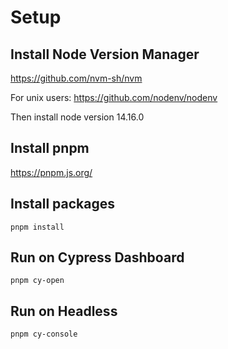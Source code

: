 # Setup

## Install Node Version Manager

<https://github.com/nvm-sh/nvm>

For unix users: <https://github.com/nodenv/nodenv>

Then install node version 14.16.0

## Install pnpm

<https://pnpm.js.org/>

## Install packages

`pnpm install`

## Run on Cypress Dashboard

`pnpm cy-open`

## Run on Headless

`pnpm cy-console`
